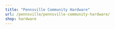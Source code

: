 ```yaml
---
title: "Pennsville Community Hardware"
url: /pennsville/pennsville-community-hardware/
shop: hardware
---
```

